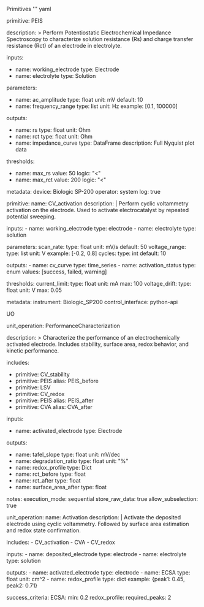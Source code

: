 Primitives
'''
yaml

primitive: PEIS

description: >
  Perform Potentiostatic Electrochemical Impedance Spectroscopy to characterize
  solution resistance (Rs) and charge transfer resistance (Rct) of an electrode in electrolyte.

inputs:
  - name: working_electrode
    type: Electrode
  - name: electrolyte
    type: Solution

parameters:
  - name: ac_amplitude
    type: float
    unit: mV
    default: 10
  - name: frequency_range
    type: list
    unit: Hz
    example: [0.1, 100000]

outputs:
  - name: rs
    type: float
    unit: Ohm
  - name: rct
    type: float
    unit: Ohm
  - name: impedance_curve
    type: DataFrame
    description: Full Nyquist plot data

thresholds:
  - name: max_rs
    value: 50
    logic: "<"
  - name: max_rct
    value: 200
    logic: "<"

metadata:
  device: Biologic SP-200
  operator: system
  log: true

primitive:
  name: CV_activation
  description: |
    Perform cyclic voltammetry activation on the electrode.
    Used to activate electrocatalyst by repeated potential sweeping.

  inputs:
    - name: working_electrode
      type: electrode
    - name: electrolyte
      type: solution

  parameters:
    scan_rate:
      type: float
      unit: mV/s
      default: 50
    voltage_range:
      type: list
      unit: V
      example: [-0.2, 0.8]
    cycles:
      type: int
      default: 10

  outputs:
    - name: cv_curve
      type: time_series
    - name: activation_status
      type: enum
      values: [success, failed, warning]

  thresholds:
    current_limit:
      type: float
      unit: mA
      max: 100
    voltage_drift:
      type: float
      unit: V
      max: 0.05

  metadata:
    instrument: Biologic_SP200
    control_interface: python-api


UO

unit_operation: PerformanceCharacterization

description: >
  Characterize the performance of an electrochemically activated electrode.
  Includes stability, surface area, redox behavior, and kinetic performance.

includes:
  - primitive: CV_stability
  - primitive: PEIS
    alias: PEIS_before
  - primitive: LSV
  - primitive: CV_redox
  - primitive: PEIS
    alias: PEIS_after
  - primitive: CVA
    alias: CVA_after

inputs:
  - name: activated_electrode
    type: Electrode

outputs:
  - name: tafel_slope
    type: float
    unit: mV/dec
  - name: degradation_ratio
    type: float
    unit: "%"
  - name: redox_profile
    type: Dict
  - name: rct_before
    type: float
  - name: rct_after
    type: float
  - name: surface_area_after
    type: float

notes:
  execution_mode: sequential
  store_raw_data: true
  allow_subselection: true


unit_operation:
  name: Activation
  description: |
    Activate the deposited electrode using cyclic voltammetry.
    Followed by surface area estimation and redox state confirmation.

  includes: 
    - CV_activation
    - CVA
    - CV_redox

  inputs:
    - name: deposited_electrode
      type: electrode
    - name: electrolyte
      type: solution

  outputs:
    - name: activated_electrode
      type: electrode
    - name: ECSA
      type: float
      unit: cm^2
    - name: redox_profile
      type: dict
      example: {peak1: 0.45, peak2: 0.71}

  success_criteria:
    ECSA:
      min: 0.2
    redox_profile:
      required_peaks: 2



